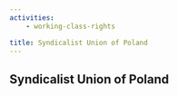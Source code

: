 ```yaml
---
activities:
    - working-class-rights

title: Syndicalist Union of Poland
---
```


Syndicalist Union of Poland
---------------------------
